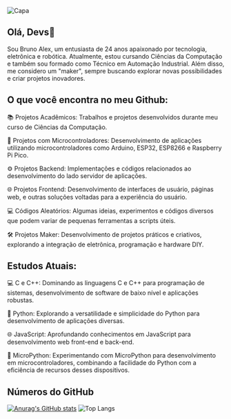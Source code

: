 ![Capa](https://github.com/alexxsouzaa/alexxsouzaa/assets/132787362/a32fb69f-151f-4205-8a2e-898c1de05756)

## Olá, Devs👋
Sou Bruno Alex, um entusiasta de 24 anos apaixonado por tecnologia, eletrônica e robótica. Atualmente, estou cursando Ciências da Computação e também sou formado como Técnico em Automação Industrial. Além disso, me considero um "maker", sempre buscando explorar novas possibilidades e criar projetos inovadores.


## O que você encontra no meu Github:
📚 Projetos Acadêmicos: Trabalhos e projetos desenvolvidos durante meu curso de Ciências da Computação.

🤖 Projetos com Microcontroladores: Desenvolvimento de aplicações utilizando microcontroladores como Arduino, ESP32, ESP8266 e Raspberry Pi Pico.

⚙️ Projetos Backend: Implementações e códigos relacionados ao desenvolvimento do lado servidor de aplicações.

🌐 Projetos Frontend: Desenvolvimento de interfaces de usuário, páginas web, e outras soluções voltadas para a experiência do usuário.

💻 Códigos Aleatórios: Algumas ideias, experimentos e códigos diversos que podem variar de pequenas ferramentas a scripts úteis.

🛠️ Projetos Maker: Desenvolvimento de projetos práticos e criativos, explorando a integração de eletrônica, programação e hardware DIY.


## Estudos Atuais:
💻 C e C++: Dominando as linguagens C e C++ para programação de sistemas, desenvolvimento de software de baixo nível e aplicações robustas.

🐍 Python: Explorando a versatilidade e simplicidade do Python para desenvolvimento de aplicações diversas.

🌐 JavaScript: Aprofundando conhecimentos em JavaScript para desenvolvimento web front-end e back-end.

🐍 MicroPython: Experimentando com MicroPython para desenvolvimento em microcontroladores, combinando a facilidade do Python com a eficiência de recursos desses dispositivos.

## Números do GitHub
[![Anurag's GitHub stats](https://github-readme-stats.vercel.app/api?username=alexxsouzaa&hide=stars,commits&theme=dark&locale=pt-br)](https://github.com/anuraghazra/github-readme-stats) ![Top Langs](https://github-readme-stats.vercel.app/api/top-langs/?username=alexxsouzaa&layout=compact&theme=dark&locale=pt-br)


<!---
alexxsouzaa/alexxsouzaa is a ✨ special ✨ repository because its `README.md` (this file) appears on your GitHub profile.
You can click the Preview link to take a look at your changes.
--->
